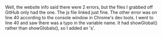 Well, the website info said there were 2 errors, but the files I grabbed off
GitHub only had the one. The js file linked just fine. The other error
was on line 40 according to the console window in Chrome's dev tools.
I went to line 40 and saw there was a typo in the variable name.
It had showGlobal() rather than showGlobals(), so I added an 's'.
